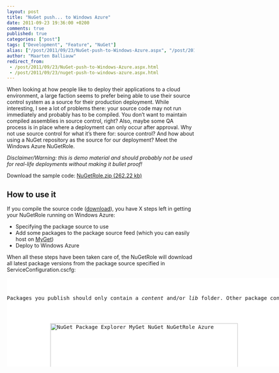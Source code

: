```yaml
---
layout: post
title: "NuGet push... to Windows Azure"
date: 2011-09-23 19:36:00 +0200
comments: true
published: true
categories: ["post"]
tags: ["Development", "Feature", "NuGet"]
alias: ["/post/2011/09/23/NuGet-push-to-Windows-Azure.aspx", "/post/2011/09/23/nuget-push-to-windows-azure.aspx"]
author: "Maarten Balliauw"
redirect_from:
 - /post/2011/09/23/NuGet-push-to-Windows-Azure.aspx.html
 - /post/2011/09/23/nuget-push-to-windows-azure.aspx.html
---
```


<p>When looking at how people like to deploy their applications to a cloud environment, a large faction seems to prefer being able to use their source control system as a source for their production deployment. While interesting, I see a lot of problems there: your source code may not run immediately and probably has to be compiled. You don’t want to maintain compiled assemblies in source control, right? Also, maybe some QA process is in place where a deployment can only occur after approval. Why not use source control for what it’s there for: source control? And how about using a NuGet repository as the source for our deployment? Meet the Windows Azure NuGetRole.</p>  <p><em>Disclaimer/Warning: this is demo material and should probably not be used for real-life deployments without making it bullet proof!</em></p>  <p>Download the sample code: <a href="/files/2011/9/NuGetRole.zip">NuGetRole.zip (262.22 kb)</a></p>  <h2>How to use it</h2>  <p>If you compile the source code (<a href="/files/2011/9/NuGetRole.zip">download</a>), you have X steps left in getting your NuGetRole running on Windows Azure:</p>  <ul>   <li>Specifying the package source to use </li>    <li>Add some packages to the package source feed (which you can easily host on <a href="http://www.myget.org" target="_blank">MyGet</a>) </li>    <li>Deploy to Windows Azure </li> </ul>  <p>When all these steps have been taken care of, the NuGetRole will download all latest package versions from the package source specified in ServiceConfiguration.cscfg:</p>  <div style="padding-bottom: 0px; margin: 0px; padding-left: 0px; padding-right: 0px; display: inline; float: none; padding-top: 0px" id="scid:9D7513F9-C04C-4721-824A-2B34F0212519:56f5f204-5b48-44b5-a12d-33a49f1bb351" class="wlWriterSmartContent">   <pre style="background-color: white; width: 738px; height: 239px; overflow: auto"><div><!--

Code highlighting produced by Actipro CodeHighlighter (freeware)
http://www.CodeHighlighter.com/

--><span style="color: #008080"> 1</span> <span style="color: #0000ff">&lt;?</span><span style="color: #ff00ff">xml version=&quot;1.0&quot; encoding=&quot;utf-8&quot;</span><span style="color: #0000ff">?&gt;</span><span style="color: #000000">
</span><span style="color: #008080"> 2</span> <span style="color: #0000ff">&lt;</span><span style="color: #800000">ServiceConfiguration </span><span style="color: #ff0000">serviceName</span><span style="color: #0000ff">=&quot;NuGetRole.Azure&quot;</span><span style="color: #ff0000"> 
</span><span style="color: #008080"> 3</span> <span style="color: #ff0000">                      xmlns</span><span style="color: #0000ff">=&quot;http://schemas.microsoft.com/ServiceHosting/2008/10/ServiceConfiguration&quot;</span><span style="color: #ff0000"> 
</span><span style="color: #008080"> 4</span> <span style="color: #ff0000">                      osFamily</span><span style="color: #0000ff">=&quot;1&quot;</span><span style="color: #ff0000"> 
</span><span style="color: #008080"> 5</span> <span style="color: #ff0000">                      osVersion</span><span style="color: #0000ff">=&quot;*&quot;</span><span style="color: #0000ff">&gt;</span><span style="color: #000000">
</span><span style="color: #008080"> 6</span> <span style="color: #000000">  </span><span style="color: #0000ff">&lt;</span><span style="color: #800000">Role </span><span style="color: #ff0000">name</span><span style="color: #0000ff">=&quot;NuGetRole.Web&quot;</span><span style="color: #0000ff">&gt;</span><span style="color: #000000">
</span><span style="color: #008080"> 7</span> <span style="color: #000000">    </span><span style="color: #0000ff">&lt;</span><span style="color: #800000">Instances </span><span style="color: #ff0000">count</span><span style="color: #0000ff">=&quot;1&quot;</span><span style="color: #ff0000"> </span><span style="color: #0000ff">/&gt;</span><span style="color: #000000">
</span><span style="color: #008080"> 8</span> <span style="color: #000000">    </span><span style="color: #0000ff">&lt;</span><span style="color: #800000">ConfigurationSettings</span><span style="color: #0000ff">&gt;</span><span style="color: #000000">
</span><span style="color: #008080"> 9</span> <span style="color: #000000">      </span><span style="color: #0000ff">&lt;</span><span style="color: #800000">Setting </span><span style="color: #ff0000">name</span><span style="color: #0000ff">=&quot;Microsoft.WindowsAzure.Plugins.Diagnostics.ConnectionString&quot;</span><span style="color: #ff0000"> value</span><span style="color: #0000ff">=&quot;UseDevelopmentStorage=true&quot;</span><span style="color: #ff0000"> </span><span style="color: #0000ff">/&gt;</span><span style="color: #000000">
</span><span style="color: #008080">10</span> <span style="color: #000000">      </span><span style="color: #0000ff">&lt;</span><span style="color: #800000">Setting </span><span style="color: #ff0000">name</span><span style="color: #0000ff">=&quot;PackageSource&quot;</span><span style="color: #ff0000"> value</span><span style="color: #0000ff">=&quot;http://www.myget.org/F/nugetrole/&quot;</span><span style="color: #ff0000"> </span><span style="color: #0000ff">/&gt;</span><span style="color: #000000">
</span><span style="color: #008080">11</span> <span style="color: #000000">    </span><span style="color: #0000ff">&lt;/</span><span style="color: #800000">ConfigurationSettings</span><span style="color: #0000ff">&gt;</span><span style="color: #000000">
</span><span style="color: #008080">12</span> <span style="color: #000000">  </span><span style="color: #0000ff">&lt;/</span><span style="color: #800000">Role</span><span style="color: #0000ff">&gt;</span><span style="color: #000000">
</span><span style="color: #008080">13</span> <span style="color: #0000ff">&lt;/</span><span style="color: #800000">ServiceConfiguration</span><span style="color: #0000ff">&gt;</span></div></pre>
<!-- Code inserted with Steve Dunn's Windows Live Writer Code Formatter Plugin.  http://dunnhq.com --></div>

<p>Packages you publish should only contain a <em>content</em> and/or <em>lib</em> folder. Other package contents will currently be ignored by the NuGetRole. If you want to add some web content like a default page to your role, simply publish the following package:</p>

<p><a href="http://blog.maartenballiauw.be/images/image_143.png"><img style="background-image: none; border-right-width: 0px; padding-left: 0px; padding-right: 0px; display: block; float: none; border-top-width: 0px; border-bottom-width: 0px; margin-left: auto; border-left-width: 0px; margin-right: auto; padding-top: 0px" title="NuGet Package Explorer MyGet NuGet NuGetRole Azure" border="0" alt="NuGet Package Explorer MyGet NuGet NuGetRole Azure" src="http://blog.maartenballiauw.be/images/image_thumb_111.png" width="504" height="349" /></a></p>

<p>Just push, and watch your Windows Azure web role farm update their contents. Or have your build server push a NuGet package containing your application and have your server farm update itself. Whatever pleases you.</p>

<h2>How it works</h2>

<p>What I did was create a fairly empty Windows Azure project (<a href="/files/2011/9/NuGetRole.zip">download</a>).&#160; In this project, one Web role exists. This web role consists of nothing but a Web.config file and a WebRole.cs class which looks like the following:</p>

<div style="padding-bottom: 0px; margin: 0px; padding-left: 0px; padding-right: 0px; display: inline; float: none; padding-top: 0px" id="scid:9D7513F9-C04C-4721-824A-2B34F0212519:d21aed0d-b17b-4079-b380-00907d8b3761" class="wlWriterSmartContent">
  <pre style="background-color: white; width: 738px; height: 497px; overflow: auto"><div><!--

Code highlighting produced by Actipro CodeHighlighter (freeware)
http://www.CodeHighlighter.com/

--><span style="color: #008080"> 1</span> <span style="color: #0000ff">public</span><span style="color: #000000"> </span><span style="color: #0000ff">class</span><span style="color: #000000"> WebRole : RoleEntryPoint
</span><span style="color: #008080"> 2</span> <span style="color: #000000">{
</span><span style="color: #008080"> 3</span> <span style="color: #000000">    </span><span style="color: #0000ff">private</span><span style="color: #000000"> </span><span style="color: #0000ff">bool</span><span style="color: #000000"> _isSynchronizing;
</span><span style="color: #008080"> 4</span> <span style="color: #000000">    </span><span style="color: #0000ff">private</span><span style="color: #000000"> PackageSynchronizer _packageSynchronizer </span><span style="color: #000000">=</span><span style="color: #000000"> </span><span style="color: #0000ff">null</span><span style="color: #000000">;
</span><span style="color: #008080"> 5</span> <span style="color: #000000">
</span><span style="color: #008080"> 6</span> <span style="color: #000000">    </span><span style="color: #0000ff">public</span><span style="color: #000000"> </span><span style="color: #0000ff">override</span><span style="color: #000000"> </span><span style="color: #0000ff">bool</span><span style="color: #000000"> OnStart()
</span><span style="color: #008080"> 7</span> <span style="color: #000000">    {
</span><span style="color: #008080"> 8</span> <span style="color: #000000">        var localPath </span><span style="color: #000000">=</span><span style="color: #000000"> Path.Combine(Environment.GetEnvironmentVariable(</span><span style="color: #800000">&quot;</span><span style="color: #800000">RdRoleRoot</span><span style="color: #800000">&quot;</span><span style="color: #000000">) </span><span style="color: #000000">+</span><span style="color: #000000"> </span><span style="color: #800000">&quot;</span><span style="color: #800000">\\approot</span><span style="color: #800000">&quot;</span><span style="color: #000000">);
</span><span style="color: #008080"> 9</span> <span style="color: #000000">
</span><span style="color: #008080">10</span> <span style="color: #000000">        _packageSynchronizer </span><span style="color: #000000">=</span><span style="color: #000000"> </span><span style="color: #0000ff">new</span><span style="color: #000000"> PackageSynchronizer(
</span><span style="color: #008080">11</span> <span style="color: #000000">            </span><span style="color: #0000ff">new</span><span style="color: #000000"> Uri(RoleEnvironment.GetConfigurationSettingValue(</span><span style="color: #800000">&quot;</span><span style="color: #800000">PackageSource</span><span style="color: #800000">&quot;</span><span style="color: #000000">)), localPath);
</span><span style="color: #008080">12</span> <span style="color: #000000">
</span><span style="color: #008080">13</span> <span style="color: #000000">        _packageSynchronizer.SynchronizationStarted </span><span style="color: #000000">+=</span><span style="color: #000000"> sender </span><span style="color: #000000">=&gt;</span><span style="color: #000000"> _isSynchronizing </span><span style="color: #000000">=</span><span style="color: #000000"> </span><span style="color: #0000ff">true</span><span style="color: #000000">;
</span><span style="color: #008080">14</span> <span style="color: #000000">        _packageSynchronizer.SynchronizationCompleted </span><span style="color: #000000">+=</span><span style="color: #000000"> sender </span><span style="color: #000000">=&gt;</span><span style="color: #000000"> _isSynchronizing </span><span style="color: #000000">=</span><span style="color: #000000"> </span><span style="color: #0000ff">false</span><span style="color: #000000">;
</span><span style="color: #008080">15</span> <span style="color: #000000">
</span><span style="color: #008080">16</span> <span style="color: #000000">        RoleEnvironment.StatusCheck </span><span style="color: #000000">+=</span><span style="color: #000000"> (sender, args) </span><span style="color: #000000">=&gt;</span><span style="color: #000000">
</span><span style="color: #008080">17</span> <span style="color: #000000">                                        {
</span><span style="color: #008080">18</span> <span style="color: #000000">                                            </span><span style="color: #0000ff">if</span><span style="color: #000000"> (_isSynchronizing)
</span><span style="color: #008080">19</span> <span style="color: #000000">                                            {
</span><span style="color: #008080">20</span> <span style="color: #000000">                                                args.SetBusy();
</span><span style="color: #008080">21</span> <span style="color: #000000">                                            }
</span><span style="color: #008080">22</span> <span style="color: #000000">                                        };
</span><span style="color: #008080">23</span> <span style="color: #000000">
</span><span style="color: #008080">24</span> <span style="color: #000000">        </span><span style="color: #0000ff">return</span><span style="color: #000000"> </span><span style="color: #0000ff">base</span><span style="color: #000000">.OnStart();
</span><span style="color: #008080">25</span> <span style="color: #000000">    }
</span><span style="color: #008080">26</span> <span style="color: #000000">
</span><span style="color: #008080">27</span> <span style="color: #000000">    </span><span style="color: #0000ff">public</span><span style="color: #000000"> </span><span style="color: #0000ff">override</span><span style="color: #000000"> </span><span style="color: #0000ff">void</span><span style="color: #000000"> Run()
</span><span style="color: #008080">28</span> <span style="color: #000000">    {
</span><span style="color: #008080">29</span> <span style="color: #000000">        _packageSynchronizer.SynchronizeForever(TimeSpan.FromSeconds(</span><span style="color: #800080">30</span><span style="color: #000000">));
</span><span style="color: #008080">30</span> <span style="color: #000000">
</span><span style="color: #008080">31</span> <span style="color: #000000">        </span><span style="color: #0000ff">base</span><span style="color: #000000">.Run();
</span><span style="color: #008080">32</span> <span style="color: #000000">    }
</span><span style="color: #008080">33</span> <span style="color: #000000">}</span></div></pre>
<!-- Code inserted with Steve Dunn's Windows Live Writer Code Formatter Plugin.  http://dunnhq.com --></div>

<p>The above code is essentially wiring some configuration values like the local web root and the NuGet package source to use to a second class in this project: the <em>PackageSynchronizer</em>. This class simply checks the specified NuGet package source every few minutes, checks for the latest package versions and if required, updates content and bin files.&#160; Each synchronization run does the following:</p>

<div style="padding-bottom: 0px; margin: 0px; padding-left: 0px; padding-right: 0px; display: inline; float: none; padding-top: 0px" id="scid:9D7513F9-C04C-4721-824A-2B34F0212519:fc49914a-cfbc-470a-83d8-70580f58a1a0" class="wlWriterSmartContent">
  <pre style="background-color: white; width: 738px; height: 497px; overflow: auto"><div><!--

Code highlighting produced by Actipro CodeHighlighter (freeware)
http://www.CodeHighlighter.com/

--><span style="color: #008080"> 1</span> <span style="color: #0000ff">public</span><span style="color: #000000"> </span><span style="color: #0000ff">void</span><span style="color: #000000"> SynchronizeOnce()
</span><span style="color: #008080"> 2</span> <span style="color: #000000">{
</span><span style="color: #008080"> 3</span> <span style="color: #000000">    var packages </span><span style="color: #000000">=</span><span style="color: #000000"> _packageRepository.GetPackages()
</span><span style="color: #008080"> 4</span> <span style="color: #000000">        .Where(p </span><span style="color: #000000">=&gt;</span><span style="color: #000000"> p.IsLatestVersion </span><span style="color: #000000">==</span><span style="color: #000000"> </span><span style="color: #0000ff">true</span><span style="color: #000000">).ToList();
</span><span style="color: #008080"> 5</span> <span style="color: #000000">
</span><span style="color: #008080"> 6</span> <span style="color: #000000">    var touchedFiles </span><span style="color: #000000">=</span><span style="color: #000000"> </span><span style="color: #0000ff">new</span><span style="color: #000000"> List</span><span style="color: #000000">&lt;</span><span style="color: #0000ff">string</span><span style="color: #000000">&gt;</span><span style="color: #000000">();
</span><span style="color: #008080"> 7</span> <span style="color: #000000">
</span><span style="color: #008080"> 8</span> <span style="color: #000000">    </span><span style="color: #008000">//</span><span style="color: #008000"> Deploy new content</span><span style="color: #008000">
</span><span style="color: #008080"> 9</span> <span style="color: #000000">    </span><span style="color: #0000ff">foreach</span><span style="color: #000000"> (var package </span><span style="color: #0000ff">in</span><span style="color: #000000"> packages)
</span><span style="color: #008080">10</span> <span style="color: #000000">    {
</span><span style="color: #008080">11</span> <span style="color: #000000">        var packageHash </span><span style="color: #000000">=</span><span style="color: #000000"> package.GetHash();
</span><span style="color: #008080">12</span> <span style="color: #000000">        var packageFiles </span><span style="color: #000000">=</span><span style="color: #000000"> package.GetFiles();
</span><span style="color: #008080">13</span> <span style="color: #000000">        </span><span style="color: #0000ff">foreach</span><span style="color: #000000"> (var packageFile </span><span style="color: #0000ff">in</span><span style="color: #000000"> packageFiles)
</span><span style="color: #008080">14</span> <span style="color: #000000">        {
</span><span style="color: #008080">15</span> <span style="color: #000000">            </span><span style="color: #008000">//</span><span style="color: #008000"> Keep filename</span><span style="color: #008000">
</span><span style="color: #008080">16</span> <span style="color: #000000">            var packageFileName </span><span style="color: #000000">=</span><span style="color: #000000"> packageFile.Path.Replace(</span><span style="color: #800000">&quot;</span><span style="color: #800000">content\\</span><span style="color: #800000">&quot;</span><span style="color: #000000">, </span><span style="color: #800000">&quot;&quot;</span><span style="color: #000000">).Replace(</span><span style="color: #800000">&quot;</span><span style="color: #800000">lib\\</span><span style="color: #800000">&quot;</span><span style="color: #000000">, </span><span style="color: #800000">&quot;</span><span style="color: #800000">bin\\</span><span style="color: #800000">&quot;</span><span style="color: #000000">);
</span><span style="color: #008080">17</span> <span style="color: #000000">       
</span><span style="color: #008080">18</span> <span style="color: #000000">            </span><span style="color: #008000">//</span><span style="color: #008000"> Mark file as touched</span><span style="color: #008000">
</span><span style="color: #008080">19</span> <span style="color: #000000">            touchedFiles.Add(packageFileName);
</span><span style="color: #008080">20</span> <span style="color: #000000">
</span><span style="color: #008080">21</span> <span style="color: #000000">            </span><span style="color: #008000">//</span><span style="color: #008000"> Do not overwrite content that has not been updated</span><span style="color: #008000">
</span><span style="color: #008080">22</span> <span style="color: #000000">            </span><span style="color: #0000ff">if</span><span style="color: #000000"> (</span><span style="color: #000000">!</span><span style="color: #000000">_packageFileHash.ContainsKey(packageFileName) </span><span style="color: #000000">||</span><span style="color: #000000"> _packageFileHash[packageFileName] </span><span style="color: #000000">!=</span><span style="color: #000000"> packageHash)
</span><span style="color: #008080">23</span> <span style="color: #000000">            {
</span><span style="color: #008080">24</span> <span style="color: #000000">                _packageFileHash[packageFileName] </span><span style="color: #000000">=</span><span style="color: #000000"> packageHash;
</span><span style="color: #008080">25</span> <span style="color: #000000">
</span><span style="color: #008080">26</span> <span style="color: #000000">                Deploy(packageFile.GetStream(), packageFileName);
</span><span style="color: #008080">27</span> <span style="color: #000000">            }
</span><span style="color: #008080">28</span> <span style="color: #000000">        }
</span><span style="color: #008080">29</span> <span style="color: #000000">
</span><span style="color: #008080">30</span> <span style="color: #000000">        </span><span style="color: #008000">//</span><span style="color: #008000"> Remove obsolete content</span><span style="color: #008000">
</span><span style="color: #008080">31</span> <span style="color: #000000">        var obsoleteFiles </span><span style="color: #000000">=</span><span style="color: #000000"> _packageFileHash.Keys.Except(touchedFiles).ToList();
</span><span style="color: #008080">32</span> <span style="color: #000000">        </span><span style="color: #0000ff">foreach</span><span style="color: #000000"> (var obsoletePath </span><span style="color: #0000ff">in</span><span style="color: #000000"> obsoleteFiles)
</span><span style="color: #008080">33</span> <span style="color: #000000">        {
</span><span style="color: #008080">34</span> <span style="color: #000000">            _packageFileHash.Remove(obsoletePath);
</span><span style="color: #008080">35</span> <span style="color: #000000">            Undeploy(obsoletePath);
</span><span style="color: #008080">36</span> <span style="color: #000000">        }
</span><span style="color: #008080">37</span> <span style="color: #000000">    }
</span><span style="color: #008080">38</span> <span style="color: #000000">}</span></div></pre>
<!-- Code inserted with Steve Dunn's Windows Live Writer Code Formatter Plugin.  http://dunnhq.com --></div>

<p>Or in human language:</p>

<ul>
  <li>The specified NuGet package source is checked for packages </li>

  <li>Every package marked “IsLatest” is being downloaded and deployed onto the machine </li>

  <li>Files that have not been used in the current synchronization step are deleted </li>
</ul>

<p>This is probably not a bullet-proof solution, but I wanted to show you how easy it is to use NuGet not only as a package manager inside Visual Studio, but also from <em>your</em> code: NuGet is not just a package manager but in essence a package management protocol. Which you can easily extend.</p>

<p>One thing to note: I also made the Windows Azure load balancer ignore the role that’s updating itself. This means a roie instance that is synchronizing its contents will never be available in the load balancing pool so no traffic is sent to the role instance during an update.</p>

